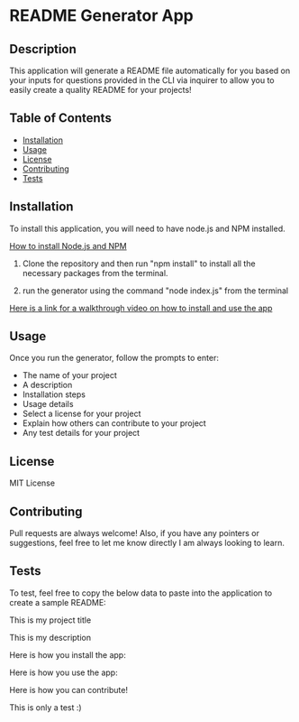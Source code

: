 # README Generator App

  ## Description 
  
  This application will generate a README file automatically for you based on your inputs for questions provided in the CLI via inquirer to allow you to easily create a quality README for your projects!
  
  
  ## Table of Contents 
  
  
  * [Installation](#installation)
  * [Usage](#usage)
  * [License](#license)
  * [Contributing](#contributing)
  * [Tests](#tests)
  
  
  ## Installation
  
  To install this application, you will need to have node.js and NPM installed.  
  
  [How to install Node.js and NPM](https://docs.npmjs.com/cli/v6/configuring-npm/install)

  1) Clone the repository and then run "npm install" to install all the necessary packages from the terminal.

  2) run the generator using the command "node index.js" from the terminal

  [Here is a link for a walkthrough video on how to install and use the app](https://drive.google.com/file/d/1ffdUyJYxmAe_JPZzNPvJNwH-3TORUZio/view?usp=sharing)
  
  
  ## Usage 
  
  Once you run the generator, follow the prompts to enter:
  
   - The name of your project 
   - A description 
   - Installation steps
   - Usage details
   - Select a license for your project
   - Explain how others can contribute to your project
   - Any test details for your project

   
  ## License

  MIT License

  ## Contributing
  
  Pull requests are always welcome!  Also, if you have any pointers or suggestions, feel free to let me know directly I am always looking to learn.
  
  ## Tests
  
  To test, feel free to copy the below data to paste into the application to create a sample README:

  This is my project title

  This is my description

  Here is how you install the app:

  Here is how you use the app:

  Here is how you can contribute!

  This is only a test :)

